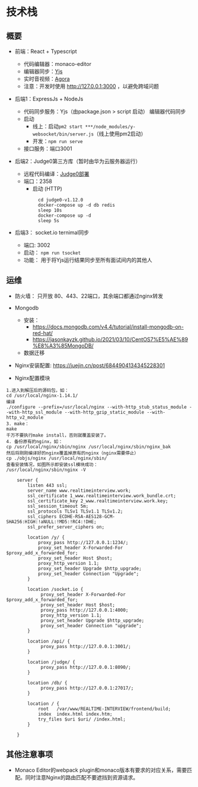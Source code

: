 # 技术栈
## 概要
- 前端：React + Typescript
  - 代码编辑器：monaco-editor
  - 编辑器同步：[Yjs](https://github.com/yjs/yjs)
  - 实时音视频：[Agora](https://console.agora.io/)
  - 注意：开发时使用 http://127.0.0.1:3000 ，以避免跨域问题
  
- 后端1：ExpressJs + NodeJs
  - 代码同步服务：Yjs（由package.json > script 启动） 编辑器代码同步
  - 启动
    - 线上：启动`pm2 start ***/node_modules/y-websocket/bin/server.js`（线上使用pm2启动）
    - 开发：`npm run serve`
  - 接口服务：端口3001

- 后端2：Judge0第三方库（暂时由华为云服务器运行）
  - 远程代码编译：[Judge0部署](https://github.com/judge0/judge0/blob/master/CHANGELOG.md#deployment-procedure) 
  - 端口：2358
    - 启动 (HTTP)
      ```
        cd judge0-v1.12.0
        docker-compose up -d db redis
        sleep 10s
        docker-compose up -d
        sleep 5s
      ```

- 后端3： socket.io   ternimal同步
  - 端口: 3002
  - 启动： `npm run tsocket`
  - 功能： 用于将Yjs运行结果同步至所有面试间内的其他人


## 运维
- 防火墙： 只开放 80、443、22端口，其余端口都通过nginx转发
- Mongodb
  - 安装： 
    - https://docs.mongodb.com/v4.4/tutorial/install-mongodb-on-red-hat/
    - https://jasonkayzk.github.io/2021/03/10/CentOS7%E5%AE%89%E8%A3%85MongoDB/
  - 数据迁移
    
- Nginx安装配置: https://juejin.cn/post/6844904134345228301
- Nginx配置模块
```
1.进入到解压后的源码包，如：
cd /usr/local/nginx-1.14.1/
编译
./configure --prefix=/usr/local/nginx --with-http_stub_status_module --with-http_ssl_module --with-http_gzip_static_module --with-http_v2_module
3. make：
make
千万不要执行make install，否则就覆盖安装了。
4. 备份原有的nginx，如：
cp /usr/local/nginx/sbin/nginx /usr/local/nginx/sbin/nginx_bak
然后将刚刚编译好的nginx覆盖掉原有的nginx（nginx需要停止）
cp ./objs/nginx /usr/local/nginx/sbin/
查看安装情况，如图所示即安装ssl模块成功：
/usr/local/nginx/sbin/nginx -V
```

```
    server {                    
        listen 443 ssl;
        server_name www.realtimeinterview.work;
        ssl_certificate 1_www.realtimeinterview.work_bundle.crt;
        ssl_certificate_key 2_www.realtimeinterview.work.key;
        ssl_session_timeout 5m;
        ssl_protocols TLSv1 TLSv1.1 TLSv1.2;
        ssl_ciphers ECDHE-RSA-AES128-GCM-SHA256:HIGH:!aNULL:!MD5:!RC4:!DHE;
        ssl_prefer_server_ciphers on;

        location /y/ {
            proxy_pass http://127.0.0.1:1234/;
            proxy_set_header X-Forwarded-For $proxy_add_x_forwarded_for;
            proxy_set_header Host $host;
            proxy_http_version 1.1;
            proxy_set_header Upgrade $http_upgrade;
            proxy_set_header Connection "Upgrade";
        }

        location /socket.io {
             proxy_set_header X-Forwarded-For $proxy_add_x_forwarded_for;
             proxy_set_header Host $host;
             proxy_pass http://127.0.0.1:4000;
             proxy_http_version 1.1;
             proxy_set_header Upgrade $http_upgrade;
             proxy_set_header Connection "upgrade";
        }

        location /api/ {
             proxy_pass http://127.0.0.1:3001/;
        }
        
        location /judge/ {
             proxy_pass http://127.0.0.1:8090/;
        }

        location /db/ {
             proxy_pass http://127.0.0.1:27017/;
        }

        location / {
            root   /var/www/REALTIME-INTERVIEW/frontend/build;
            index  index.html index.htm;
            try_files $uri $uri/ /index.html;
        }

    }

```

## 其他注意事项
- Monaco Editor的webpack plugin和monaco版本有要求的对应关系，需要匹配。同时注意Nginx的路由匹配不要遮挡到资源请求。